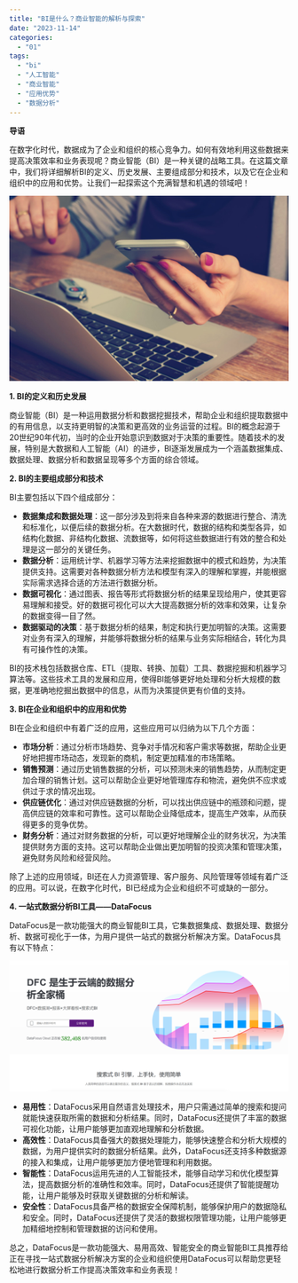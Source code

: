 ```yaml
---
title: "BI是什么？商业智能的解析与探索"
date: "2023-11-14"
categories: 
  - "01"
tags: 
  - "bi"
  - "人工智能"
  - "商业智能"
  - "应用优势"
  - "数据分析"
---
```


**导语**

在数字化时代，数据成为了企业和组织的核心竞争力。如何有效地利用这些数据来提高决策效率和业务表现呢？商业智能（BI）是一种关键的战略工具。在这篇文章中，我们将详细解析BI的定义、历史发展、主要组成部分和技术，以及它在企业和组织中的应用和优势。让我们一起探索这个充满智慧和机遇的领域吧！

![](images/1697699444-office-620822-scaled.jpg)

**1\. BI的定义和历史发展**

商业智能（BI）是一种运用数据分析和数据挖掘技术，帮助企业和组织提取数据中的有用信息，以支持更明智的决策和更高效的业务运营的过程。BI的概念起源于20世纪90年代初，当时的企业开始意识到数据对于决策的重要性。随着技术的发展，特别是大数据和人工智能（AI）的进步，BI逐渐发展成为一个涵盖数据集成、数据处理、数据分析和数据呈现等多个方面的综合领域。

**2\. BI的主要组成部分和技术**

BI主要包括以下四个组成部分：

- **数据集成和数据处理**：这一部分涉及到将来自各种来源的数据进行整合、清洗和标准化，以便后续的数据分析。在大数据时代，数据的结构和类型各异，如结构化数据、非结构化数据、流数据等，如何将这些数据进行有效的整合和处理是这一部分的关键任务。
- **数据分析**：运用统计学、机器学习等方法来挖掘数据中的模式和趋势，为决策提供支持。这需要对各种数据分析方法和模型有深入的理解和掌握，并能根据实际需求选择合适的方法进行数据分析。
- **数据可视化**：通过图表、报告等形式将数据分析的结果呈现给用户，使其更容易理解和接受。好的数据可视化可以大大提高数据分析的效率和效果，让复杂的数据变得一目了然。
- **数据驱动的决策**：基于数据分析的结果，制定和执行更加明智的决策。这需要对业务有深入的理解，并能够将数据分析的结果与业务实际相结合，转化为具有可操作性的决策。

BI的技术栈包括数据仓库、ETL（提取、转换、加载）工具、数据挖掘和机器学习算法等。这些技术工具的发展和应用，使得BI能够更好地处理和分析大规模的数据，更准确地挖掘出数据中的信息，从而为决策提供更有价值的支持。

**3\. BI在企业和组织中的应用和优势**

BI在企业和组织中有着广泛的应用，这些应用可以归纳为以下几个方面：

- **市场分析**：通过分析市场趋势、竞争对手情况和客户需求等数据，帮助企业更好地把握市场动态，发现新的商机，制定更加精准的市场策略。
- **销售预测**：通过历史销售数据的分析，可以预测未来的销售趋势，从而制定更加合理的销售计划。这可以帮助企业更好地管理库存和物流，避免供不应求或供过于求的情况出现。
- **供应链优化**：通过对供应链数据的分析，可以找出供应链中的瓶颈和问题，提高供应链的效率和可靠性。这可以帮助企业降低成本，提高生产效率，从而获得更多的竞争优势。
- **财务分析**：通过对财务数据的分析，可以更好地理解企业的财务状况，为决策提供财务方面的支持。这可以帮助企业做出更加明智的投资决策和管理决策，避免财务风险和经营风险。

除了上述的应用领域，BI还在人力资源管理、客户服务、风险管理等领域有着广泛的应用。可以说，在数字化时代，BI已经成为企业和组织不可或缺的一部分。

**4\. 一站式数据分析BI工具——DataFocus**

DataFocus是一款功能强大的商业智能BI工具，它集数据集成、数据处理、数据分析、数据可视化于一体，为用户提供一站式的数据分析解决方案。DataFocus具有以下特点：

![](images/1686616238-%E5%BE%AE%E4%BF%A1%E6%88%AA%E5%9B%BE_20230512142316.png)

- **易用性**：DataFocus采用自然语言处理技术，用户只需通过简单的搜索和提问就能快速获取所需的数据和分析结果。同时，DataFocus还提供了丰富的数据可视化功能，让用户能够更加直观地理解和分析数据。
- **高效性**：DataFocus具备强大的数据处理能力，能够快速整合和分析大规模的数据，为用户提供实时的数据分析结果。此外，DataFocus还支持多种数据源的接入和集成，让用户能够更加方便地管理和利用数据。
- **智能性**：DataFocus运用先进的人工智能技术，能够自动学习和优化模型算法，提高数据分析的准确性和效率。同时，DataFocus还提供了智能提醒功能，让用户能够及时获取关键数据的分析和解读。
- **安全性**：DataFocus具备严格的数据安全保障机制，能够保护用户的数据隐私和安全。同时，DataFocus还提供了灵活的数据权限管理功能，让用户能够更加精细地控制和管理数据的访问和使用。

总之，DataFocus是一款功能强大、易用高效、智能安全的商业智能BI工具推荐给正在寻找一站式数据分析解决方案的企业和组织使用DataFocus可以帮助您更轻松地进行数据分析工作提高决策效率和业务表现！
